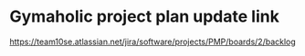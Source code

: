 # Gymaholic project plan update link

https://team10se.atlassian.net/jira/software/projects/PMP/boards/2/backlog
